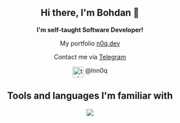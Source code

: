 <h2 align=center> Hi there, I'm Bohdan 👋</h2>
<p align=center> <b>I'm self-taught Software Developer!</b> </p>

<p align=center> My portfolio <a href="https://n0q.dev/">n0q.dev</a> </p> 
<p align=center> Contact me via <a href="https://t.me/lnn0q">Telegram</a> </p> 
<div align=center><img src="https://www.vectorico.com/wp-content/uploads/2019/02/Telegram-Icon-300x300.png" width=25 height=25 alt='telegram' title='Telegram' align=top> @lnn0q</div>

<h2 align=center> Tools and languages I'm familiar with </h2>
<p align="center">
  <a href="https://skillicons.dev">
    <img src="https://skillicons.dev/icons?i=mongodb,express,react,nodejs,next,ts,js,html,css,c,cpp,python,linux,bash,git,vim&perline=4" />
  </a>
</p>
